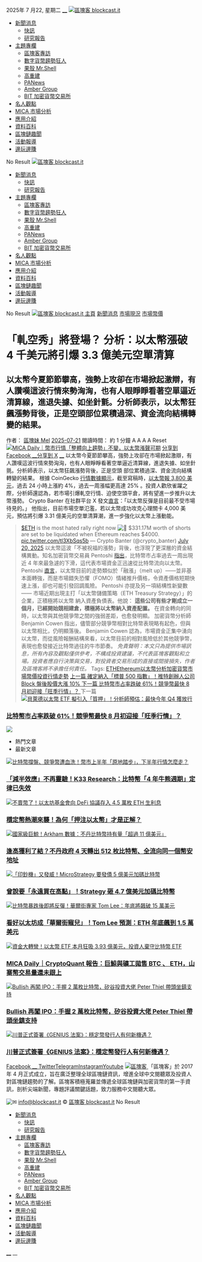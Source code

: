 2025年 7 月22, 星期二
[](https://www.facebook.com/blockcastofficial)[__](https://x.com/blockcastNews)[](https://t.me/blockcastit)[](https://www.instagram.com/blockcast.it/?hl=zh-tw)[](https://www.youtube.com/channel/UC6XeusTfTxYRmRGRmJhIGEA/videos)
[ ![區塊客 blockcast.it](https://blockcast.it/wp-content/uploads/2023/11/logo_rw-2.png) ](https://blockcast.it/)
  * [新聞消息](https://blockcast.it/category/news/)
    * [快訊](https://blockcast.it/newsflash/)
    * [研究報告](https://blockcast.it/category/news/reports/)
  * [主題專欄](https://blockcast.it/category/highlight/)
    * [區塊客專訪](https://blockcast.it/category/highlight/interview/)
    * [數字貨幣趨勢狂人](https://blockcast.it/author/madman/)
    * [果殼 Mr.Shell](https://blockcast.it/author/mrshell/)
    * [高重建](https://blockcast.it/author/kin/)
    * [PANews](https://blockcast.it/author/panews/)
    * [Amber Group](https://blockcast.it/author/amber/)
    * [BIT 加密貨幣交易所](https://blockcast.it/author/bit-com/)
  * [名人觀點](https://blockcast.it/category/news/opinion/)
  * [MICA 市場分析](https://blockcast.it/category/mica/)
  * [應用介紹](https://blockcast.it/category/application/)
  * [資料百科](https://blockcast.it/category/wiki/)
  * [區塊鏈趣聞](https://blockcast.it/category/news/fun/)
  * [活動報導](https://blockcast.it/category/news/events/)
  * [邊玩邊賺](https://blockcast.it/tag/%e9%82%8a%e7%8e%a9%e9%82%8a%e8%b3%ba/)


[](https://blockcast.it/2025/07/21/eths-most-hated-rally-could-trigger-331m-in-liquidations/)
No Result
[ ![區塊客 blockcast.it](https://blockcast.it/wp-content/uploads/2023/11/logo_w50.png) ](https://blockcast.it/)
  * [新聞消息](https://blockcast.it/category/news/)
    * [快訊](https://blockcast.it/newsflash/)
    * [研究報告](https://blockcast.it/category/news/reports/)
  * [主題專欄](https://blockcast.it/category/highlight/)
    * [區塊客專訪](https://blockcast.it/category/highlight/interview/)
    * [數字貨幣趨勢狂人](https://blockcast.it/author/madman/)
    * [果殼 Mr.Shell](https://blockcast.it/author/mrshell/)
    * [高重建](https://blockcast.it/author/kin/)
    * [PANews](https://blockcast.it/author/panews/)
    * [Amber Group](https://blockcast.it/author/amber/)
    * [BIT 加密貨幣交易所](https://blockcast.it/author/bit-com/)
  * [名人觀點](https://blockcast.it/category/news/opinion/)
  * [MICA 市場分析](https://blockcast.it/category/mica/)
  * [應用介紹](https://blockcast.it/category/application/)
  * [資料百科](https://blockcast.it/category/wiki/)
  * [區塊鏈趣聞](https://blockcast.it/category/news/fun/)
  * [活動報導](https://blockcast.it/category/news/events/)
  * [邊玩邊賺](https://blockcast.it/tag/%e9%82%8a%e7%8e%a9%e9%82%8a%e8%b3%ba/)


[](https://blockcast.it/2025/07/21/eths-most-hated-rally-could-trigger-331m-in-liquidations/)
No Result
[](https://blockcast.it/2025/07/21/eths-most-hated-rally-could-trigger-331m-in-liquidations/)
[ ![區塊客 blockcast.it](https://blockcast.it/wp-content/uploads/2023/11/logo_d50.png) ](https://blockcast.it/)
[主頁](https://blockcast.it) [新聞消息](https://blockcast.it/category/news/) [市場現況](https://blockcast.it/category/news/market/) [市場幣價](https://blockcast.it/category/news/market/price/)
# 「軋空秀」將登場？ 分析：以太幣漲破 4 千美元將引爆 3.3 億美元空單清算
## 以太幣今夏節節攀高，強勢上攻卻在市場掀起激辯，有人讚嘆這波行情來勢洶洶，也有人眼睜睜看著空單逼近清算線，進退失據、如坐針氈。分析師表示，以太幣狂飆漲勢背後，正是空頭部位累積過深、資金流向結構轉變的結果。
作者： [區塊妹 Mel](https://blockcast.it/author/melody/)
[2025-07-21](https://blockcast.it/2025/07/21/eths-most-hated-rally-could-trigger-331m-in-liquidations/)
閱讀時間： 約 1 分鐘
A A
A A Reset
[![MICA Daily｜幣市行情「整體向上趨勢」不變，以太幣漲聲可期](https://blockcast.it/wp-content/uploads/2024/07/ethereum-750x375.jpg)](https://blockcast.it/wp-content/uploads/2024/07/ethereum.jpg)
[分享到 Facebook](https://www.facebook.com/sharer.php?u=https%3A%2F%2Fblockcast.it%2F2025%2F07%2F21%2Feths-most-hated-rally-could-trigger-331m-in-liquidations%2F)[ __分享到 X](https://twitter.com/intent/tweet?text=%E3%80%8C%E8%BB%8B%E7%A9%BA%E7%A7%80%E3%80%8D%E5%B0%87%E7%99%BB%E5%A0%B4%EF%BC%9F%20%E5%88%86%E6%9E%90%EF%BC%9A%E4%BB%A5%E5%A4%AA%E5%B9%A3%E6%BC%B2%E7%A0%B4%204%20%E5%8D%83%E7%BE%8E%E5%85%83%E5%B0%87%E5%BC%95%E7%88%86%203.3%20%E5%84%84%E7%BE%8E%E5%85%83%E7%A9%BA%E5%96%AE%E6%B8%85%E7%AE%97&url=https%3A%2F%2Fblockcast.it%2F2025%2F07%2F21%2Feths-most-hated-rally-could-trigger-331m-in-liquidations%2F)
[](https://telegram.me/share/url?url=https%3A%2F%2Fblockcast.it%2F2025%2F07%2F21%2Feths-most-hated-rally-could-trigger-331m-in-liquidations%2F&text=%E3%80%8C%E8%BB%8B%E7%A9%BA%E7%A7%80%E3%80%8D%E5%B0%87%E7%99%BB%E5%A0%B4%EF%BC%9F%20%E5%88%86%E6%9E%90%EF%BC%9A%E4%BB%A5%E5%A4%AA%E5%B9%A3%E6%BC%B2%E7%A0%B4%204%20%E5%8D%83%E7%BE%8E%E5%85%83%E5%B0%87%E5%BC%95%E7%88%86%203.3%20%E5%84%84%E7%BE%8E%E5%85%83%E7%A9%BA%E5%96%AE%E6%B8%85%E7%AE%97)[__](https://social-plugins.line.me/lineit/share?url=https%3A%2F%2Fblockcast.it%2F2025%2F07%2F21%2Feths-most-hated-rally-could-trigger-331m-in-liquidations%2F&text=%E3%80%8C%E8%BB%8B%E7%A9%BA%E7%A7%80%E3%80%8D%E5%B0%87%E7%99%BB%E5%A0%B4%EF%BC%9F%20%E5%88%86%E6%9E%90%EF%BC%9A%E4%BB%A5%E5%A4%AA%E5%B9%A3%E6%BC%B2%E7%A0%B4%204%20%E5%8D%83%E7%BE%8E%E5%85%83%E5%B0%87%E5%BC%95%E7%88%86%203.3%20%E5%84%84%E7%BE%8E%E5%85%83%E7%A9%BA%E5%96%AE%E6%B8%85%E7%AE%97)[](https://api.whatsapp.com/send?text=%E3%80%8C%E8%BB%8B%E7%A9%BA%E7%A7%80%E3%80%8D%E5%B0%87%E7%99%BB%E5%A0%B4%EF%BC%9F%20%E5%88%86%E6%9E%90%EF%BC%9A%E4%BB%A5%E5%A4%AA%E5%B9%A3%E6%BC%B2%E7%A0%B4%204%20%E5%8D%83%E7%BE%8E%E5%85%83%E5%B0%87%E5%BC%95%E7%88%86%203.3%20%E5%84%84%E7%BE%8E%E5%85%83%E7%A9%BA%E5%96%AE%E6%B8%85%E7%AE%97%0Ahttps%3A%2F%2Fblockcast.it%2F2025%2F07%2F21%2Feths-most-hated-rally-could-trigger-331m-in-liquidations%2F)
[](https://blockcast.it/2025/07/21/eths-most-hated-rally-could-trigger-331m-in-liquidations/)
以太幣今夏節節攀高，強勢上攻卻在市場掀起激辯，有人讚嘆這波行情來勢洶洶，也有人眼睜睜看著空單逼近清算線，進退失據、如坐針氈。分析師表示，以太幣狂飆漲勢背後，正是空頭 部位累積過深、資金流向結構轉變的結果。
根據 CoinGecko [行情數據顯示](https://www.coingecko.com/en/coins/ethereum)，截至寫稿時，[以太幣報 3,800 美元](https://blockcast.it/2025/07/21/mica-daily-250721/)，過去 24 小時上漲約 4%，過去一周漲幅更高達 25% 。投資人歡欣雀躍之際，分析師還認為，若市場引爆軋空行情、迫使空頭平倉，將有望進一步推升以太幣漲勢。
Crypto Banter 在社群平台 X 發文[直言](https://twitter.com/crypto_banter/status/1946951984420094214)：「以太幣反彈是目前最不受市場待見的。」
他指出，目前市場空單氾濫，若以太幣成功攻克心理關卡 4,000 美元，預估將引爆 3.31 億美元的空單清算潮，進一步強化以太幣上漲動能。
> [$ETH](https://twitter.com/search?q=%24ETH&src=ctag&ref_src=twsrc%5Etfw) is the most hated rally right now ![👀](https://s.w.org/images/core/emoji/16.0.1/svg/1f440.svg)
> $331.17M worth of shorts are set to be liquidated when Ethereum reaches $4000. [pic.twitter.com/tl3XbSqs5b](https://t.co/tl3XbSqs5b)
> — Crypto Banter (@crypto_banter) [July 20, 2025](https://twitter.com/crypto_banter/status/1946951984420094214?ref_src=twsrc%5Etfw)
以太幣這波「不被祝福的漲勢」背後，也浮現了更深層的資金結構異動。知名加密貨幣交易員 Pentoshi [指出](https://x.com/Pentosh1/status/1946961620053197180)，比特幣市占率過去一周出現近 4 年來最急遽的下滑，這代表市場資金正迅速從比特幣流向以太幣。
Pentoshi [直言](https://x.com/Pentosh1/status/1946964924313600086)，以太幣目前的走勢類似於「融漲」（melt up）——並非基本面轉強，而是市場錯失恐懼（FOMO）情緒推升價格，令資產價格短期快速上漲，卻也可能引發回調風險。
Pentoshi 亦提及另一項結構性新變數—— 市場近期出現主打「以太幣儲備策略（ETH Treasury Strategy）」的企業，正積極將以太幣 納入資產負債表。他說：
> **這些公司有些才剛成立一個月，已經開始競相建倉，積極將以太幣納入資產配置。**
在資金轉向的同時，以太幣與其他競爭幣之間的強弱差距，也愈發明顯。
加密貨幣分析師 Benjamin Cowen 指出，儘管部分競爭幣相對比特幣表現略有起色，但與以太幣相比，仍明顯落後。
Benjamin Cowen 認為，市場資金正集中湧向以太幣，而從風險報酬結構來看，以太幣目前的相對風險低於其他競爭幣，表現也愈發接近比特幣過往的牛市節奏。
_免責聲明：本文只為提供市場訊息，所有內容及觀點僅供參考，不構成投資建議，不代表區塊客觀點和立場。投資者應自行決策與交易，對投資者交易形成的直接或間接損失，作者及區塊客將不承擔任何責任。_
Tags: [ETH](https://blockcast.it/tag/eth/)[Ethereum](https://blockcast.it/tag/ethereum/)[以太幣](https://blockcast.it/tag/%e4%bb%a5%e5%a4%aa%e5%b9%a3/)[分析](https://blockcast.it/tag/%e5%88%86%e6%9e%90/)[加密貨幣](https://blockcast.it/tag/%e5%8a%a0%e5%af%86%e8%b2%a8%e5%b9%a3/)[市場](https://blockcast.it/tag/%e5%b8%82%e5%a0%b4/)[幣價](https://blockcast.it/tag/%e5%b9%a3%e5%83%b9/)[投資](https://blockcast.it/tag/%e6%8a%95%e8%b3%87/)[行情](https://blockcast.it/tag/%e8%a1%8c%e6%83%85/)[走勢](https://blockcast.it/tag/%e8%b5%b0%e5%8b%a2/)
[ 上一篇 確定納入「標普 500 指數」！推特創辦人公司 Block 盤後股價大漲 10% ](https://blockcast.it/2025/07/21/jack-dorseys-block-inc-to-join-sp-500/) [ 下一篇 比特幣市占率跌破 61%！競爭幣最快 8 月初迎接「旺季行情」？ ](https://blockcast.it/2025/07/21/bitcoins-dominance-slides-by-most-in-3-years-altcoin-season-imminent/)
下一篇
[ ![貝萊德以太幣 ETF 擬引入「質押」！分析師預估：最快今年 Q4 獲放行](https://blockcast.it/wp-content/themes/jnews/assets/img/jeg-empty.png) ](https://blockcast.it/2025/07/21/bitcoins-dominance-slides-by-most-in-3-years-altcoin-season-imminent/)
###  [ 比特幣市占率跌破 61%！競爭幣最快 8 月初迎接「旺季行情」？ ](https://blockcast.it/2025/07/21/bitcoins-dominance-slides-by-most-in-3-years-altcoin-season-imminent/)
[](https://blockcast.it/2025/07/21/eths-most-hated-rally-could-trigger-331m-in-liquidations/)
[![](https://blockcast.it/wp-content/uploads/2025/03/coin300-july.jpg)](https://www.coinw.com/zh_TW/event/laliga/phase-3-trading-challenge)
  * 熱門文章
  * 最新文章


[![比特幣撐盤、競爭幣遭血洗！幣市上半年「原地踏步」，下半年行情怎麼走？](https://blockcast.it/wp-content/uploads/2025/07/builbear-120x86.jpg)](https://blockcast.it/2025/07/17/bitcoins-4-year-cycles-may-be-over-k33-analysts-say/)
### [「減半效應」不再靈驗！K33 Research：比特幣「4 年牛熊週期」定律已失效](https://blockcast.it/2025/07/17/bitcoins-4-year-cycles-may-be-over-k33-analysts-say/)     
[![不賣幣了！以太坊基金會向 DeFi 協議存入 4.5 萬枚 ETH 生利息](https://blockcast.it/wp-content/uploads/2025/02/download-120x86.jpeg)](https://blockcast.it/2025/07/12/how-the-growth-of-stablecoins-drives-demand-for-eth/)
### [穩定幣熱潮來襲！為何「押注以太幣」才是正解？](https://blockcast.it/2025/07/12/how-the-growth-of-stablecoins-drives-demand-for-eth/)
[![國家級巨鯨！Arkham 數據：不丹比特幣持有量「超過 11 億美元」](https://blockcast.it/wp-content/uploads/2024/11/Bhutan-s-780-Million-Bitcoin-Fortune-From-Mining-Comes-To-Light-120x86.jpg)](https://blockcast.it/2025/07/14/bhutan-moves-over-500-btc-to-binance-in-past-four-days/)
### [逢高獲利了結？不丹政府 4 天轉出 512 枚比特幣、全流向同一個幣安地址](https://blockcast.it/2025/07/14/bhutan-moves-over-500-btc-to-binance-in-past-four-days/)    
[![「印鈔機」又發威！MicroStrategy 要發債 5 億美元加碼比特幣](https://blockcast.it/wp-content/uploads/2024/03/MicroStrategy-Michael-Saylor-120x86.jpeg)](https://blockcast.it/2025/07/15/strategy-acquires-4225-btc-for-472-5-million/)
### [曾說要「永遠買在高點」！Strategy 砸 4.7 億美元加碼比特幣](https://blockcast.it/2025/07/15/strategy-acquires-4225-btc-for-472-5-million/)
[![比特幣暴跌後即將反彈！華爾街專家 Tom Lee：年底將飆破 15 萬美元](https://blockcast.it/wp-content/themes/jnews/assets/img/jeg-empty.png)](https://blockcast.it/2025/07/22/tom-lee-sees-eth-hitting-15k-with-ethereum-emerging-as-wall-streets-favored-blockchain/)
### [看好以太坊成「華爾街寵兒」！Tom Lee 預測：ETH 年底飆到 1.5 萬美元](https://blockcast.it/2025/07/22/tom-lee-sees-eth-hitting-15k-with-ethereum-emerging-as-wall-streets-favored-blockchain/)
[![資金大轉彎！以太幣 ETF 本月狂吸 3.93 億美元，投資人棄守比特幣 ETF](https://blockcast.it/wp-content/themes/jnews/assets/img/jeg-empty.png)](https://blockcast.it/2025/07/22/mica-daily-250722/)
### [MICA Daily｜CryptoQuant 報告：巨鯨與礦工拋售 BTC 、 ETH，山寨幣交易量還未跟上](https://blockcast.it/2025/07/22/mica-daily-250722/)
[![Bullish 再闖 IPO：手握 2 萬枚比特幣，矽谷投資大佬 Peter Thiel 帶頭坐鎮支持](https://blockcast.it/wp-content/themes/jnews/assets/img/jeg-empty.png)](https://blockcast.it/2025/07/21/bullish-eyes-ipo-again-with-20k-btc-and-backing-from-peter-thiel/)
### [Bullish 再闖 IPO：手握 2 萬枚比特幣，矽谷投資大佬 Peter Thiel 帶頭坐鎮支持](https://blockcast.it/2025/07/21/bullish-eyes-ipo-again-with-20k-btc-and-backing-from-peter-thiel/)
[![川普正式簽署《GENIUS 法案》：穩定幣發行人有何新機遇？](https://blockcast.it/wp-content/themes/jnews/assets/img/jeg-empty.png)](https://blockcast.it/2025/07/21/trump-signs-genius-act-whats-next-for-stablecoin-issuers/)
### [川普正式簽署《GENIUS 法案》：穩定幣發行人有何新機遇？](https://blockcast.it/2025/07/21/trump-signs-genius-act-whats-next-for-stablecoin-issuers/)
[Facebook](https://www.facebook.com/blockcastofficial)[ __ Twitter](https://x.com/blockcastNews)[Telegram](https://t.me/blockcastit)[Instagram](https://www.instagram.com/blockcast.it/?hl=zh-tw)[Youtube](https://www.youtube.com/channel/UC6XeusTfTxYRmRGRmJhIGEA/videos)
[ ![區塊客](https://blockcast.it/wp-content/uploads/2023/11/logo_d-1.png) ](https://blockcast.it/)
「區塊客」於 2017 年 4 月正式成立，旨在廣泛整理全球區塊鏈資訊，增進全球中文閱聽眾及投資人對區塊鏈趨勢的了解。區塊客積極蒐羅並傳遞全球區塊鏈與加密貨幣的第一手資訊，剖析尖端新聞，專題評議關鍵話題，致力服務中文閱聽大眾。

![✉](https://s.w.org/images/core/emoji/16.0.1/svg/2709.svg) info@blockcast.it
© [區塊客 blockcast.it](https://blockcast.it "區塊客")
[](https://blockcast.it/2025/07/21/eths-most-hated-rally-could-trigger-331m-in-liquidations/#back-to-top)
[](https://blockcast.it/2025/07/21/eths-most-hated-rally-could-trigger-331m-in-liquidations/)
[](https://blockcast.it/2025/07/21/eths-most-hated-rally-could-trigger-331m-in-liquidations/)
No Result
  * [新聞消息](https://blockcast.it/category/news/)
    * [快訊](https://blockcast.it/newsflash/)
    * [研究報告](https://blockcast.it/category/news/reports/)
  * [主題專欄](https://blockcast.it/category/highlight/)
    * [區塊客專訪](https://blockcast.it/category/highlight/interview/)
    * [數字貨幣趨勢狂人](https://blockcast.it/author/madman/)
    * [果殼 Mr.Shell](https://blockcast.it/author/mrshell/)
    * [高重建](https://blockcast.it/author/kin/)
    * [PANews](https://blockcast.it/author/panews/)
    * [Amber Group](https://blockcast.it/author/amber/)
    * [BIT 加密貨幣交易所](https://blockcast.it/author/bit-com/)
  * [名人觀點](https://blockcast.it/category/news/opinion/)
  * [MICA 市場分析](https://blockcast.it/category/mica/)
  * [應用介紹](https://blockcast.it/category/application/)
  * [資料百科](https://blockcast.it/category/wiki/)
  * [區塊鏈趣聞](https://blockcast.it/category/news/fun/)
  * [活動報導](https://blockcast.it/category/news/events/)
  * [邊玩邊賺](https://blockcast.it/tag/%e9%82%8a%e7%8e%a9%e9%82%8a%e8%b3%ba/)


[](https://www.facebook.com/blockcastofficial)[__](https://x.com/blockcastNews)[](https://t.me/blockcastit)[](https://www.instagram.com/blockcast.it/?hl=zh-tw)[](https://www.youtube.com/channel/UC6XeusTfTxYRmRGRmJhIGEA/videos)
__